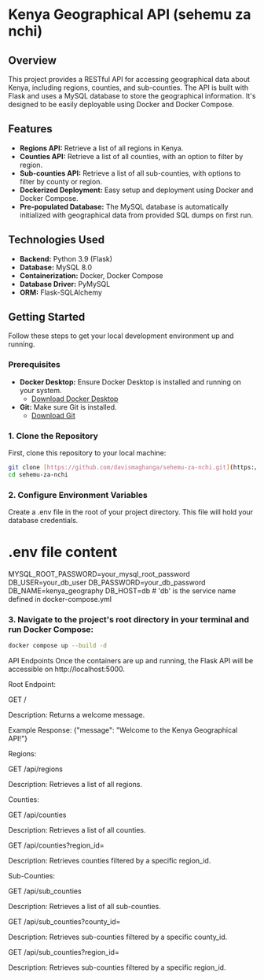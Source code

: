 # Kenya Geographical API (sehemu za nchi)

## Overview

This project provides a RESTful API for accessing geographical data about Kenya, including regions, counties, and sub-counties. The API is built with Flask and uses a MySQL database to store the geographical information. It's designed to be easily deployable using Docker and Docker Compose.

## Features

* **Regions API:** Retrieve a list of all regions in Kenya.
* **Counties API:** Retrieve a list of all counties, with an option to filter by region.
* **Sub-counties API:** Retrieve a list of all sub-counties, with options to filter by county or region.
* **Dockerized Deployment:** Easy setup and deployment using Docker and Docker Compose.
* **Pre-populated Database:** The MySQL database is automatically initialized with geographical data from provided SQL dumps on first run.

## Technologies Used

* **Backend:** Python 3.9 (Flask)
* **Database:** MySQL 8.0
* **Containerization:** Docker, Docker Compose
* **Database Driver:** PyMySQL
* **ORM:** Flask-SQLAlchemy

## Getting Started

Follow these steps to get your local development environment up and running.

### Prerequisites

* **Docker Desktop:** Ensure Docker Desktop is installed and running on your system.
    * [Download Docker Desktop](https://www.docker.com/products/docker-desktop/)
* **Git:** Make sure Git is installed.
    * [Download Git](https://git-scm.com/downloads)

### 1. Clone the Repository

First, clone this repository to your local machine:

```bash
git clone [https://github.com/davismaghanga/sehemu-za-nchi.git](https://github.com/davismaghanga/sehemu-za-nchi.git)
cd sehemu-za-nchi

```
### 2. Configure Environment Variables
Create a .env file in the root of your project directory. This file will hold your database credentials.

# .env file content
MYSQL_ROOT_PASSWORD=your_mysql_root_password
DB_USER=your_db_user
DB_PASSWORD=your_db_password
DB_NAME=kenya_geography
DB_HOST=db # 'db' is the service name defined in docker-compose.yml


### 3. Navigate to the project's root directory in your terminal and run Docker Compose:
``` bash
docker compose up --build -d
```

API Endpoints
Once the containers are up and running, the Flask API will be accessible on http://localhost:5000.

Root Endpoint:

GET /

Description: Returns a welcome message.

Example Response: {"message": "Welcome to the Kenya Geographical API!"}

Regions:

GET /api/regions

Description: Retrieves a list of all regions.

Counties:

GET /api/counties

Description: Retrieves a list of all counties.

GET /api/counties?region_id=<ID>

Description: Retrieves counties filtered by a specific region_id.

Sub-Counties:

GET /api/sub_counties

Description: Retrieves a list of all sub-counties.

GET /api/sub_counties?county_id=<ID>

Description: Retrieves sub-counties filtered by a specific county_id.

GET /api/sub_counties?region_id=<ID>

Description: Retrieves sub-counties filtered by a specific region_id.


